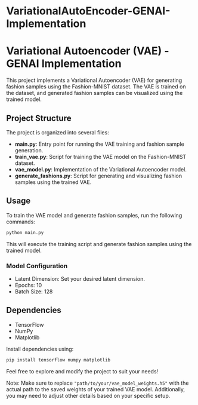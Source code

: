 # VariationalAutoEncoder-GENAI-Implementation

# Variational Autoencoder (VAE) - GENAI Implementation

This project implements a Variational Autoencoder (VAE) for generating fashion samples using the Fashion-MNIST dataset. The VAE is trained on the dataset, and generated fashion samples can be visualized using the trained model.

## Project Structure

The project is organized into several files:

- **main.py**: Entry point for running the VAE training and fashion sample generation.
- **train_vae.py**: Script for training the VAE model on the Fashion-MNIST dataset.
- **vae_model.py**: Implementation of the Variational Autoencoder model.
- **generate_fashions.py**: Script for generating and visualizing fashion samples using the trained VAE.

## Usage

To train the VAE model and generate fashion samples, run the following commands:

```bash
python main.py
```

This will execute the training script and generate fashion samples using the trained model.

### Model Configuration
- Latent Dimension: Set your desired latent dimension.
- Epochs: 10
- Batch Size: 128

## Dependencies
- TensorFlow
- NumPy
- Matplotlib

Install dependencies using: 
```bash
pip install tensorflow numpy matplotlib
```

Feel free to explore and modify the project to suit your needs!


Note: Make sure to replace `"path/to/your/vae_model_weights.h5"` with the actual path to the saved weights of your trained VAE model. Additionally, you may need to adjust other details based on your specific setup.


